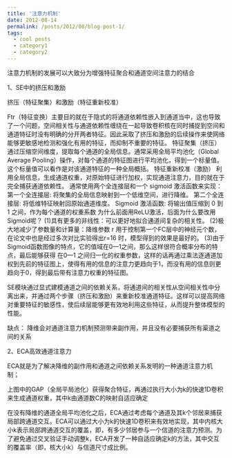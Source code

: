 ```yaml
---
title: '注意力机制'
date: 2012-08-14
permalink: /posts/2012/08/blog-post-1/
tags:
  - cool posts
  - category1
  - category2
---
```


注意力机制的发展可以大致分为增强特征聚合和通道空间注意力的结合

1、SE中的挤压和激励


挤压（特征聚集）和激励（特征重新校准）

Ftr（特征变换）主要目的就在于隐式的将通道依赖性嵌入到通道当中，这也导致了一个问题，空间相关性与通道依赖性缠绕在一起导致卷积核在同时捕捉到空间和通道特征时没有明确的分开两者特征。因此采取了挤压和激励的后续操作来使网络能够更敏感地检测和强化有用的特征，而抑制不重要的特征。
特征聚集（挤压） 通过压缩空间维度，提取每个通道的全局信息。通常采用全局平均池化（Global Average Pooling）操作，对每个通道的特征图进行平均池化，得到一个标量值。这个标量值可以看作是对该通道特征的一种全局概括。
特征重新校准（激励） 利用全局信息，生成通道权重，对原始特征进行加权，实现通道注意力，目的就在于完全捕获通道依赖性。
通常使用两个全连接层和一个 sigmoid 激活函数来实现：
第一个全连接层: 将聚集的全局信息映射到一个低维空间，进行降维。
第二个全连接层: 将低维特征映射回原始通道维度。
Sigmoid 激活函数: 将输出值压缩到 0 到 1 之间，作为每个通道的权重系数
 为什么前面用ReLU激活，后面为什么要改用Sigmoid呢？
(1)具有更多的非线性：可以更好地拟合通道间复杂的相关性。
(2)极大地减少了参数量和计算量：降维参数 r 用于控制第一个FC层中的神经元个数，在论文中也是经过多次对比实验得出r=16 时，模型得到的效果是最好的。
(3)由于Sigmoid函数图像的特点，它的值域在0—1之间，那么这样很符合概率分布的特点，最后能够获得 在0—1 之间归一化的权重参数，这样的话再通过乘法逐通道加权到先前的特征图上，使得有用的信息的注意力更趋向于1，而没有用的信息则更趋向于0，得到最后带有注意力权重的特征图。






SE模块通过显式建模通道之间的依赖关系，将通道间的相关性从空间相关性中分离出来，并通过两个步骤（挤压和激励）来重新校准通道特征。这样可以提高网络对重要特征的敏感性，使后续层能够更有效地利用这些特征，从而提升整体模型的性能。

缺点：
降维会对通道注意力机制预测带来副作用，并且没有必要捕获所有渠道之间的关系

2、ECA高效通道注意力

ECA就是为了解决降维的副作用和通道之间依赖关系发明的一种通道注意力机制；


上图中的GAP（全局平局池化）获得聚合特征，再通过执行大小为k的快速1D卷积来生成通道权重，其中k由通道数C的映射自适应确定

在没有降维的通道全局平均池化之后，ECA通过考虑每个通道及其k个邻居来捕获局部跨通道交互。ECA可以通过大小为k的快速1D卷积来有效地实现，其中内核大小k表示局部跨通道交互的覆盖，即，有多少邻居参与一个信道的注意力预测。为了避免通过交叉验证手动调整k，ECA开发了一种自适应确定k的方法，其中交互的覆盖率（即，核大小k）与信道尺寸成比例。